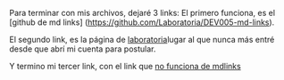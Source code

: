 Para terminar con mis archivos, dejaré 3 links:
El primero funciona, es el [github de md links] (https://github.com/Laboratoria/DEV005-md-links).

El segundo link, es la página de [laboratoria](https://www.laboratoria.la/)lugar al que nunca más entré desde que abrí mi cuenta para postular.

Y termino mi tercer link, con el link que [no funciona de mdlinks](https://v8.dev/sdfskdjfs%C3%B1ldfjslkdfj)